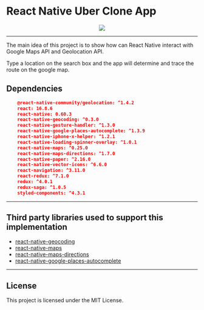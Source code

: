 # React Native Uber Clone App

<p align="center">
  <img src="https://github.com/devrdias/clone-uber/blob/master/src/demo/demoUber.gif">
</p>

---

The main idea of this project is to show how can React Native interact with Google Maps API and Geolocation API.

Type a location on the search box and the app will determine and trace the route on the google map.

## Dependencies

```json
    @react-native-community/geolocation: ^1.4.2
    react: 16.8.6
    react-native: 0.60.3
    react-native-geocoding: ^0.3.0
    react-native-gesture-handler: ^1.3.0
    react-native-google-places-autocomplete: ^1.3.9
    react-native-iphone-x-helper: ^1.2.1
    react-native-loading-spinner-overlay: ^1.0.1
    react-native-maps: ^0.25.0
    react-native-maps-directions: ^1.7.0
    react-native-paper: ^2.16.0
    react-native-vector-icons: ^6.6.0
    react-navigation: ^3.11.0
    react-redux: ^7.1.0
    redux: ^4.0.1
    redux-saga: ^1.0.5
    styled-components: ^4.3.1
```

---

## Third party libraries used to support this implementation

- [react-native-geocoding](https://github.com/marlove/react-native-geocoding)
- [react-native-maps](https://github.com/react-native-community/react-native-maps)
- [react-native-maps-directions](https://github.com/bramus/react-native-maps-directions)
- [react-native-google-places-autocomplete](https://github.com/FaridSafi/react-native-google-places-autocomplete)

---

## License

This project is licensed under the MIT License.
